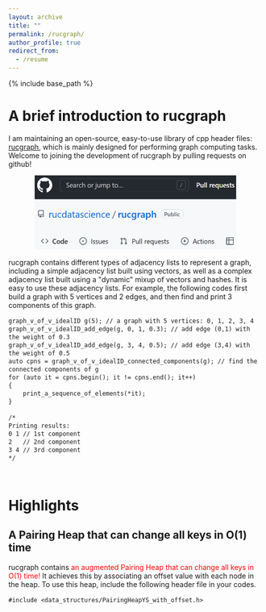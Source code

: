```yaml
---
layout: archive
title: ""
permalink: /rucgraph/
author_profile: true
redirect_from:
  - /resume
---
```


{% include base_path %}

# A brief introduction to rucgraph

I am maintaining an open-source, easy-to-use library of cpp header files: <a href="https://github.com/rucdatascience/rucgraph" target="_blank" rel="nofollow">rucgraph</a>, which is mainly designed for performing graph computing tasks. Welcome to joining the development of rucgraph by pulling requests on github!
<p align="center">
<img src="/_pages/assets/20221217211817.png" alt="drawing" width="400"/>
</p>

rucgraph contains different types of adjacency lists to represent a graph, including a simple adjacency list built using vectors, as well as a complex adjacency list built using a "dynamic" mixup of vectors and hashes. 
It is easy to use these adjacency lists. For example, the following codes first build a graph with 5 vertices and 2 edges, and then find and print 3 components of this graph.
```
graph_v_of_v_idealID g(5); // a graph with 5 vertices: 0, 1, 2, 3, 4
graph_v_of_v_idealID_add_edge(g, 0, 1, 0.3); // add edge (0,1) with the weight of 0.3 
graph_v_of_v_idealID_add_edge(g, 3, 4, 0.5); // add edge (3,4) with the weight of 0.5
auto cpns = graph_v_of_v_idealID_connected_components(g); // find the connected components of g
for (auto it = cpns.begin(); it != cpns.end(); it++) 
{
	print_a_sequence_of_elements(*it);
}
	
/*
Printing results:
0 1 // 1st component
2   // 2nd component
3 4 // 3rd component
*/
```

<br/>

# Highlights

## A Pairing Heap that can change all keys in O(1) time

rucgraph contains <span style="color:red">an augmented Pairing Heap that can change all keys in O(1) time!</span> It achieves this by associating an offset value with each node in the heap. To use this heap, include the following header file in your codes.
```
#include <data_structures/PairingHeapYS_with_offset.h>
```



